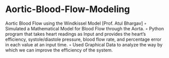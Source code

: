 # Aortic-Blood-Flow-Modeling
Aortic Blood Flow using the Windkissel Model [Prof. Atul Bhargav]
◦ Simulated a Mathematical Model for Blood Flow through the Aorta.
◦ Python program that takes heart readings as Input and provides the heart’s efficiency, systole/diastole pressure, blood flow rate, and percentage error in each value at an input time.
◦ Used Graphical Data to analyze the way by which we can improve the efficiency of the system.
